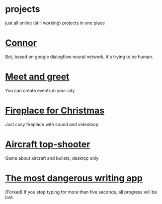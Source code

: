 # projects
just all online (still working) projects in one place

# [Connor](https://vk.com/wellcomeon)
Bot, based on google dialogflow neural network, it's trying to be human.

# [Meet and greet](http://meetgreet.ml/)
You can create events in your city

# [Fireplace for Christmas](https://vikegart.github.io/cosy/)
Just cosy fireplace with sound and videoloop

# [Aircraft top-shooter](https://vikegart.github.io/)
Game about aircraft and bullets, desktop only

# [The most dangerous writing app](https://vikegart.github.io/themostdangerouswritingapp/)
[Forked] If you stop typing for more than five seconds, all progress will be lost.
